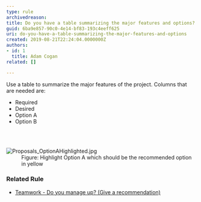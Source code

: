 ```yaml
---
type: rule
archivedreason: 
title: Do you have a table summarizing the major features and options?
guid: 6ba9e857-90c0-4e14-bf83-193c4eeff625
uri: do-you-have-a-table-summarizing-the-major-features-and-options
created: 2019-08-21T22:24:04.0000000Z
authors:
- id: 1
  title: Adam Cogan
related: []

---
```



<p class="ssw15-rteElement-P">Use a table to summarize the major features of the project. Columns that are needed are&#58;​<br></p><ul><li>Required</li><li>Desired</li><li>Option A</li><li>Option B​</li></ul>
<br><excerpt class='endintro'></excerpt><br>
<dl class="image"><dt>​<img src="/PublishingImages/Proposals_OptionAHighlighted.jpg" alt="Proposals_OptionAHighlighted.jpg" />​<br></dt><dd>Figure&#58; Highlight Option A which should be the recommended option in yellow<br></dd></dl><h3>Related Rule</h3><ul><li><a href="/_layouts/15/FIXUPREDIRECT.ASPX?WebId=3dfc0e07-e23a-4cbb-aac2-e778b71166a2&amp;TermSetId=07da3ddf-0924-4cd2-a6d4-a4809ae20160&amp;TermId=ba07b0d2-ccce-4584-a636-f3a5d9bec2cf">Teamwork - Do you manage up? (Give a recommendation)​</a><br></li></ul>


